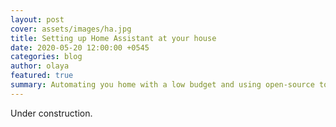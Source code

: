 ```yaml
---
layout: post
cover: assets/images/ha.jpg
title: Setting up Home Assistant at your house
date: 2020-05-20 12:00:00 +0545
categories: blog
author: olaya
featured: true
summary: Automating you home with a low budget and using open-source tools
---
```


Under construction.
